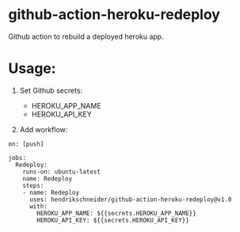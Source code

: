 # github-action-heroku-redeploy
Github action to rebuild a deployed heroku app.

# Usage:
1) Set Github secrets:
    - HEROKU_APP_NAME
    - HEROKU_API_KEY
    
2) Add workflow:
```
on: [push]

jobs:
  Redeploy:
    runs-on: ubuntu-latest
    name: Redeploy
    steps:
    - name: Redeploy
      uses: hendrikschneider/github-action-heroku-redeploy@v1.0
      with:
        HEROKU_APP_NAME: ${{secrets.HEROKU_APP_NAME}}
        HEROKU_API_KEY: ${{secrets.HEROKU_API_KEY}}
```